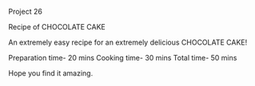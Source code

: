 Project 26

Recipe of CHOCOLATE CAKE

An extremely easy recipe for an extremely delicious CHOCOLATE CAKE!

Preparation time- 20 mins
Cooking time- 30 mins
Total time- 50 mins

Hope you find it amazing.
